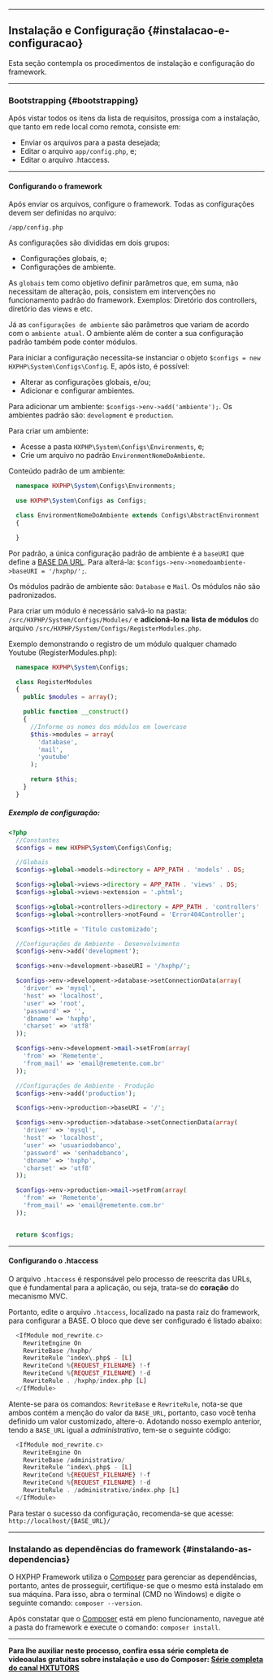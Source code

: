 ----
## Instalação e Configuração {#instalacao-e-configuracao}

Esta seção contempla os procedimentos de instalação e configuração do framework.

----
### Bootstrapping {#bootstrapping}

Após vistar todos os itens da lista de requisitos, prossiga com a instalação, que tanto em rede local como remota, consiste em:

+ Enviar os arquivos para a pasta desejada;
+ Editar o arquivo `app/config.php`, e;
+ Editar o arquivo .htaccess.

----

#### Configurando o framework

Após enviar os arquivos, configure o framework. Todas as configurações devem ser definidas no arquivo:

`/app/config.php`

As configurações são divididas em dois grupos:

+ Configurações globais, e;
+ Configurações de ambiente.

As `globais` tem como objetivo definir parâmetros que, em suma, não necessitam de alteração, pois, consistem em intervenções no funcionamento padrão do framework. Exemplos: Diretório dos controllers, diretório das views e etc.

Já as `configurações de ambiente` são parâmetros que variam de acordo com o `ambiente atual`. O ambiente além de conter a sua configuração padrão também pode conter módulos.

Para iniciar a configuração necessita-se instanciar o objeto `$configs = new HXPHP\System\Configs\Config`. E, após isto, é possível:

+ Alterar as configurações globais, e/ou;
+ Adicionar e configurar ambientes.

Para adicionar um ambiente: `$configs->env->add('ambiente');`. 
Os ambientes padrão são: `development` e `production`.


Para criar um ambiente: 
+ Acesse a pasta `HXPHP\System\Configs\Environments`, e;
+ Crie um arquivo no padrão `EnvironmentNomeDoAmbiente`.

Conteúdo padrão de um ambiente:

```php
  namespace HXPHP\System\Configs\Environments;

  use HXPHP\System\Configs as Configs;

  class EnvironmentNomeDoAmbiente extends Configs\AbstractEnvironment
  {

  }
```


Por padrão, a única configuração padrão de ambiente é a `baseURI` que define a [BASE DA URL](#funcionamento-da-url).
Para alterá-la: `$configs->env->nomedoambiente->baseURI = '/hxphp/';`.


Os módulos padrão de ambiente são: `Database` e `Mail`. Os módulos não são padronizados.

Para criar um módulo é necessário salvá-lo na pasta: `/src/HXPHP/System/Configs/Modules/` e **adicioná-lo na lista de módulos** do arquivo `/src/HXPHP/System/Configs/RegisterModules.php`.


Exemplo demonstrando o registro de um módulo qualquer chamado Youtube (RegisterModules.php):

```php
  namespace HXPHP\System\Configs;

  class RegisterModules
  {
    public $modules = array();

    public function __construct()
    {
      //Informe os nomes dos módulos em lowercase
      $this->modules = array(
        'database',
        'mail',
        'youtube'
      );

      return $this;
    }
  }
```
<h5>Exemplo de configuração:</h5>

```php
<?php
  //Constantes
  $configs = new HXPHP\System\Configs\Config;

  //Globais
  $configs->global->models->directory = APP_PATH . 'models' . DS;

  $configs->global->views->directory = APP_PATH . 'views' . DS;
  $configs->global->views->extension = '.phtml';

  $configs->global->controllers->directory = APP_PATH . 'controllers' . DS;
  $configs->global->controllers->notFound = 'Error404Controller';

  $configs->title = 'Titulo customizado';

  //Configurações de Ambiente - Desenvolvimento
  $configs->env->add('development');

  $configs->env->development->baseURI = '/hxphp/';

  $configs->env->development->database->setConnectionData(array(
    'driver' => 'mysql',
    'host' => 'localhost',
    'user' => 'root',
    'password' => '',
    'dbname' => 'hxphp',
    'charset' => 'utf8'
  ));

  $configs->env->development->mail->setFrom(array(
    'from' => 'Remetente',
    'from_mail' => 'email@remetente.com.br'
  ));

  //Configurações de Ambiente - Produção
  $configs->env->add('production');

  $configs->env->production->baseURI = '/';

  $configs->env->production->database->setConnectionData(array(
    'driver' => 'mysql',
    'host' => 'localhost',
    'user' => 'usuariodobanco',
    'password' => 'senhadobanco',
    'dbname' => 'hxphp',
    'charset' => 'utf8'
  ));

  $configs->env->production->mail->setFrom(array(
    'from' => 'Remetente',
    'from_mail' => 'email@remetente.com.br'
  ));


  return $configs;
```

----
<h4>Configurando o .htaccess</h4>

O arquivo `.htaccess` é responsável pelo processo de reescrita das URLs, que é fundamental para a aplicação, ou seja, trata-se do **coração** do mecanismo MVC.


Portanto, edite o arquivo `.htaccess`, localizado na pasta raiz do framework, para configurar a BASE. O bloco que deve ser configurado é listado abaixo:


```php
  <IfModule mod_rewrite.c>
    RewriteEngine On
    RewriteBase /hxphp/
    RewriteRule ^index\.php$ - [L]
    RewriteCond %{REQUEST_FILENAME} !-f
    RewriteCond %{REQUEST_FILENAME} !-d
    RewriteRule . /hxphp/index.php [L]
  </IfModule>
```


Atente-se para os comandos: `RewriteBase` e `RewriteRule`, nota-se que ambos contém a menção do valor da `BASE_URL`, portanto, caso você tenha definido um valor customizado, altere-o. Adotando nosso exemplo anterior, tendo a `BASE_URL` igual a *administrativo*, tem-se o seguinte código:


```php
  <IfModule mod_rewrite.c>
    RewriteEngine On
    RewriteBase /administrativo/
    RewriteRule ^index\.php$ - [L]
    RewriteCond %{REQUEST_FILENAME} !-f
    RewriteCond %{REQUEST_FILENAME} !-d
    RewriteRule . /administrativo/index.php [L]
  </IfModule>
```


Para testar o sucesso da configuração, recomenda-se que acesse: 
`http://localhost/{BASE_URL}/`

----

### Instalando as dependências do framework {#instalando-as-dependencias}

O HXPHP Framework utiliza o [Composer](https://getcomposer.org/download) para gerenciar as dependências, portanto, antes de prosseguir, certifique-se que o mesmo está instalado em sua máquina. Para isso, abra o terminal (CMD no Windows) e digite o seguinte comando: `composer --version`.


Após constatar que o [Composer](https://getcomposer.org/download) está em pleno funcionamento, navegue até a pasta do framework e execute o comando: `composer install`.

----

**Para lhe auxiliar neste processo, confira essa série completa de videoaulas gratuitas sobre instalação e uso do Composer: [Série completa do canal HXTUTORS](https://goo.gl/9oQNr5)**